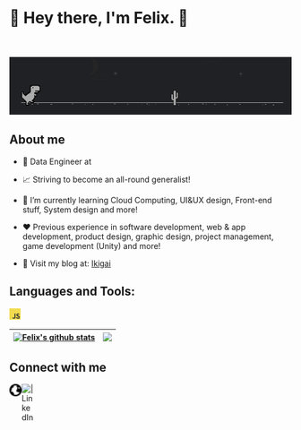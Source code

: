 <br />

<p align="center">
     <h1> 👋 Hey there, I'm Felix. 👋 </h1> </br></br>
     <img src="Dino.gif" href="https://felix-ku.github.io/">
</p>


## About me

- 💼 Data Engineer at []()

- 📈 Striving to become an all-round generalist!

- 🌱 I’m currently learning Cloud Computing, UI&UX design, Front-end stuff, System design and more!

- ❤️ Previous experience in software development, web & app development, product design, graphic design, project management, game development (Unity) and more!

- 📝 Visit my blog at: [Ikigai](https://felix-ku.github.io/)


## Languages and Tools:

<code><img height="20" src="https://raw.githubusercontent.com/github/explore/80688e429a7d4ef2fca1e82350fe8e3517d3494d/topics/javascript/javascript.png"></code>

| <a href="https://github.com/anuraghazra/github-readme-stats"><img align="center" src="https://github-readme-stats.vercel.app/api?username=Felix-Ku&show_icons=true&include_all_commits=true&theme=buefy&hide_border=true" alt="Felix's github stats" /></a> | <a href="https://github.com/anuraghazra/github-readme-stats"><img align="center" src="https://github-readme-stats.vercel.app/api/top-langs/?username=Felix-Ku&layout=compact&theme=buefy&hide_border=true" /></a> |
| ------------- | ------------- |





## Connect with me

[<img align="left" alt="" width="22px" src="https://raw.githubusercontent.com/iconic/open-iconic/master/svg/globe.svg" />][website]
[<img align="left" alt=" | LinkedIn" width="22px" src="https://cdn.jsdelivr.net/npm/simple-icons@v3/icons/linkedin.svg" />][linkedin]

[website]: https://felix-ku.github.io/
[linkedin]: https://www.linkedin.com/in/felixku/


